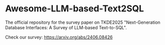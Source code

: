 # Awesome-LLM-based-Text2SQL
 The official repository for the survey paper on TKDE2025 "Next-Generation Database Interfaces: A Survey of LLM-based Text-to-SQL". 

Check our survey: https://arxiv.org/abs/2406.08426
